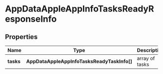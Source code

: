 # AppDataAppleAppInfoTasksReadyResponseInfo

## Properties

| Name | Type | Description | Notes |
|------------ | ------------- | ------------- | -------------|
**tasks** | **AppDataAppleAppInfoTasksReadyTaskInfo[]** | array of tasks |[optional]|
